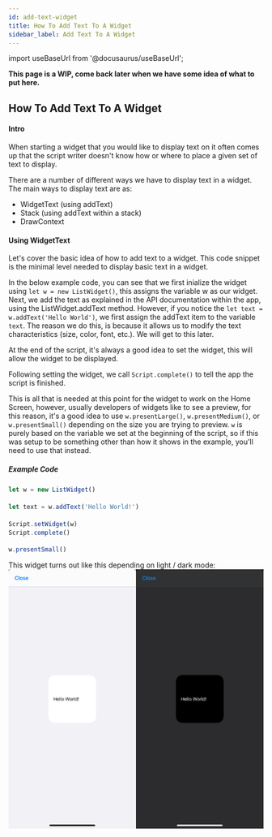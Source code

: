 ```yaml
---
id: add-text-widget
title: How To Add Text To A Widget
sidebar_label: Add Text To A Widget
---
```


import useBaseUrl from '@docusaurus/useBaseUrl';

**This page is a WIP, come back later when we have some idea of what to put here.**

## How To Add Text To A Widget

#### Intro
When starting a widget that you would like to display text on it often comes up that the script writer doesn't know how or where to place a given set of text to display. 

There are a number of different ways we have to display text in a widget. The main ways to display text are as:
- WidgetText (using addText)
- Stack (using addText within a stack)
- DrawContext

#### Using WidgetText
  Let's cover the basic idea of how to add text to a widget. This code snippet is the minimal level needed to display basic text in a widget.

In the below example code, you can see that we first inialize the widget using `let w = new ListWidget()`, this assigns the variable w as our widget. 
Next, we add the text as explained in the API documentation within the app, using the ListWidget.addText method. However, if you notice the `let text = w.addText('Hello World')`, we first assign the addText item to the variable `text`. The reason we do this, is because it allows us to modify the text characteristics (size, color, font, etc.). We will get to this later. 

At the end of the script, it's always a good idea to set the widget, this will allow the widget to be displayed. 

Following setting the widget, we call `Script.complete()` to tell the app the script is finished.

This is all that is needed at this point for the widget to work on the Home Screen, however, usually developers of widgets like to see a preview, for this reason, it's a good idea to use `w.presentLarge()`, `w.presentMedium()`, or `w.presentSmall()` depending on the size you are trying to preview. `w` is purely based on the variable we set at the beginning of the script, so if this was setup to be something other than how it shows in the example, you'll need to use that instead. 
 
  ##### Example Code
  ```javascript
  let w = new ListWidget()

  let text = w.addText('Hello World!')

  Script.setWidget(w)
  Script.complete()

  w.presentSmall()
  ```
This widget turns out like this depending on light / dark mode:
  ![addText Example1](images/AddTextExample1.PNG)

